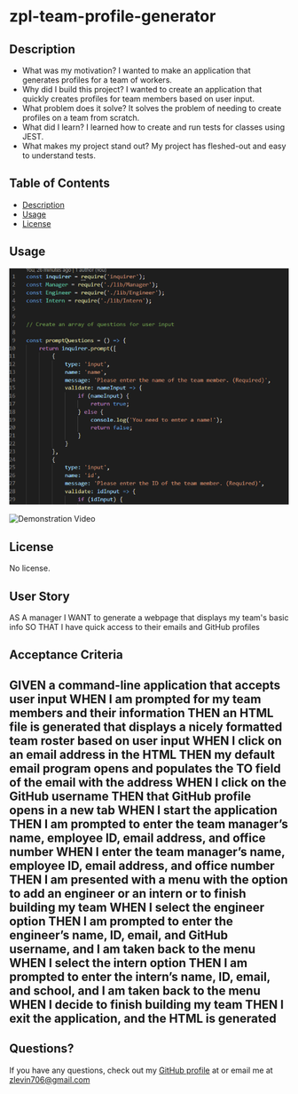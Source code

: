 # zpl-team-profile-generator
## Description
  
  - What was my motivation? I wanted to make an application that generates profiles for a team of workers.
  - Why did I build this project? I wanted to create an application that quickly creates profiles for team members based on user input.
  - What problem does it solve? It solves the problem of needing to create profiles on a team from scratch.
  - What did I learn? I learned how to create and run tests for classes using JEST.
  - What makes my project stand out? My project has fleshed-out and easy to understand tests.
## Table of Contents
  
  - [Description](#description)
  - [Usage](#usage)
  - [License](#license)

  ## Usage

  ![Application Preview](team-profile-generator-screenshot.png)
  
  ![Demonstration Video](https://youtu.be/Cm081NZr5xM)
  ## License

  No license.
  ## User Story
  AS A manager
  I WANT to generate a webpage that displays my team's basic info
  SO THAT I have quick access to their emails and GitHub profiles

  ## Acceptance Criteria
  GIVEN a command-line application that accepts user input
  WHEN I am prompted for my team members and their information
  THEN an HTML file is generated that displays a nicely formatted team roster based on user input
  WHEN I click on an email address in the HTML
  THEN my default email program opens and populates the TO field of the email with the address
  WHEN I click on the GitHub username
  THEN that GitHub profile opens in a new tab
  WHEN I start the application
  THEN I am prompted to enter the team manager’s name, employee ID, email address, and office number
  WHEN I enter the team manager’s name, employee ID, email address, and office number
  THEN I am presented with a menu with the option to add an engineer or an intern or to finish building my team
  WHEN I select the engineer option
  THEN I am prompted to enter the engineer’s name, ID, email, and GitHub username, and I am taken back to the menu
  WHEN I select the intern option
  THEN I am prompted to enter the intern’s name, ID, email, and school, and I am taken back to the menu
  WHEN I decide to finish building my team
  THEN I exit the application, and the HTML is generated
  ---

  ## Questions?
  If you have any questions, check out my [GitHub profile](https://github.com/zachary-levin) at or email me at [zlevin706@gmail.com](mailto:zlevin706@gmail.com)


